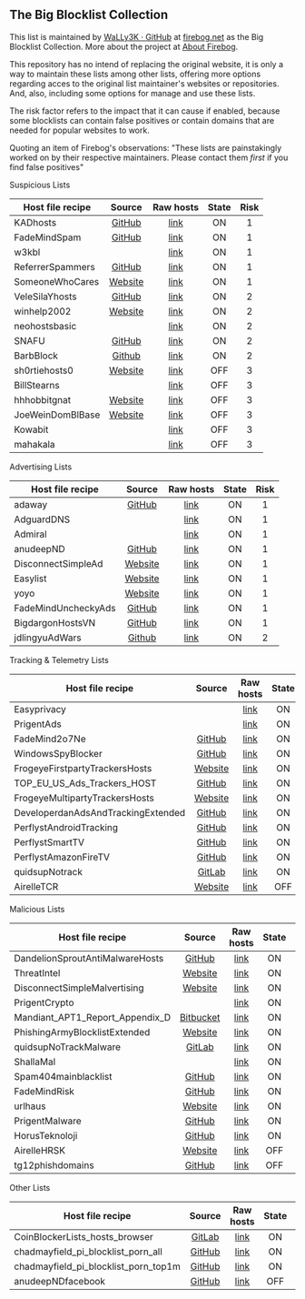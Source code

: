 ## The Big Blocklist Collection

This list is maintained by [WaLLy3K · GitHub](https://github.com/WaLLy3K) at [firebog.net](https://firebog.net/) as the Big Blocklist Collection. More about the project at [About Firebog](https://firebog.net/about).

This repository has no intend of replacing the original website, it is only a way to maintain these lists among other lists, offering more options regarding acces to the original list maintainer's websites or repositories. And, also, including some options for manage and use these lists.

The risk factor refers to the impact that it can cause if enabled, because some blocklists can contain false positives or contain domains that are needed for popular websites to work.

Quoting an item of Firebog's observations:  "These lists are painstakingly worked on by their respective maintainers. Please contact them *first* if you find false positives"

Suspicious Lists

| Host file recipe | Source                                                                  | Raw hosts                                                                                        | State | Risk |
| ---------------- |:-----------------------------------------------------------------------:|:------------------------------------------------------------------------------------------------:|:-----:|:----:|
| KADhosts         | [GitHub](https://github.com/PolishFiltersTeam/KADhosts)                 | [link](https://raw.githubusercontent.com/PolishFiltersTeam/KADhosts/master/KADhosts.txt)         | ON    | 1    |
| FadeMindSpam     | [GitHub](https://github.com/FadeMind/hosts.extras/tree/master/add.Spam) | [link](https://raw.githubusercontent.com/FadeMind/hosts.extras/master/add.Spam/hosts)            | ON    | 1    |
| w3kbl            |                                                                         | [link](https://v.firebog.net/hosts/static/w3kbl.txt)                                             | ON    | 1    |
| ReferrerSpammers | [GitHub]()                                                              | [link](https://raw.githubusercontent.com/matomo-org/referrer-spam-blacklist/master/spammers.txt) | ON    | 1    |
| SomeoneWhoCares  | [Website](https://someonewhocares.org/)                                 | [link](https://someonewhocares.org/hosts/zero/hosts)                                             | ON    | 1    |
| VeleSilaYhosts   | [GitHub]()                                                              | [link](https://raw.githubusercontent.com/VeleSila/yhosts/master/hosts)                           | ON    | 2    |
| winhelp2002      | [Website](https://winhelp2002.mvps.org/)                                | [link](https://winhelp2002.mvps.org/hosts.txt)                                                   | ON    | 2    |
| neohostsbasic    |                                                                         | [link](https://v.firebog.net/hosts/neohostsbasic.txt)                                            | ON    | 2    |
| SNAFU            | [GitHub](https://github.com/RooneyMcNibNug/pihole-stuff)                | [link](https://raw.githubusercontent.com/RooneyMcNibNug/pihole-stuff/master/SNAFU.txt)           | ON    | 2    |
| BarbBlock        | [Github](https://paulgb.github.io/BarbBlock/)                           | [link](https://paulgb.github.io/BarbBlock/blacklists/hosts-file.txt)                             | ON    | 2    |
| sh0rtiehosts0    | [Website](http://hostsfile.mine.nu/)                                    | [link](https://hostsfile.mine.nu/hosts0.txt)                                                     | OFF   | 3    |
| BillStearns      |                                                                         | [link](https://v.firebog.net/hosts/BillStearns.txt)                                              | OFF   | 3    |
| hhhobbitgnat     | [Website](http://www.hostsfile.org/hosts.html)                          | [link](https://hostsfile.org/Downloads/hosts.txt)                                                | OFF   | 3    |
| JoeWeinDomBlBase | [Website](https://www.joewein.net/)                                     | [link](https://www.joewein.net/dl/bl/dom-bl-base.txt)                                            | OFF   | 3    |
| Kowabit          |                                                                         | [link](https://v.firebog.net/hosts/Kowabit.txt)                                                  | OFF   | 3    |
| mahakala         |                                                                         | [link](https://adblock.mahakala.is)                                                              | OFF   | 3    |

Advertising Lists

| Host file recipe    | Source                                                | Raw hosts                                                                                        | State | Risk |
| ------------------- |:-----------------------------------------------------:|:------------------------------------------------------------------------------------------------:|:-----:|:----:|
| adaway              | [GitHub](https://github.com/AdAway/adaway.github.io/) | [link](https://raw.githubusercontent.com/PolishFiltersTeam/KADhosts/master/KADhosts.txt)         | ON    | 1    |
| AdguardDNS          |                                                       | [link](https://raw.githubusercontent.com/FadeMind/hosts.extras/master/add.Spam/hosts)            | ON    | 1    |
| Admiral             |                                                       | [link](https://v.firebog.net/hosts/static/w3kbl.txt)                                             | ON    | 1    |
| anudeepND           | [GitHub](https://github.com/anudeepND/blacklist)      | [link](https://raw.githubusercontent.com/matomo-org/referrer-spam-blacklist/master/spammers.txt) | ON    | 1    |
| DisconnectSimpleAd  | [Website](https://someonewhocares.org/)               | [link](https://someonewhocares.org/hosts/zero/hosts)                                             | ON    | 1    |
| Easylist            | [Website](https://disconnect.me/)                     | [link](https://raw.githubusercontent.com/VeleSila/yhosts/master/hosts)                           | ON    | 1    |
| yoyo                | [Website](https://pgl.yoyo.org/adservers/)            | [link](https://winhelp2002.mvps.org/hosts.txt)                                                   | ON    | 1    |
| FadeMindUncheckyAds | [GitHub](https://github.com/FadeMind/hosts.extras)    | [link](https://v.firebog.net/hosts/neohostsbasic.txt)                                            | ON    | 1    |
| BigdargonHostsVN    | [GitHub](https://github.com/bigdargon/hostsVN)        | [link](https://raw.githubusercontent.com/RooneyMcNibNug/pihole-stuff/master/SNAFU.txt)           | ON    | 1    |
| jdlingyuAdWars      | [Github](https://github.com/jdlingyu/ad-wars/)        | [link](https://paulgb.github.io/BarbBlock/blacklists/hosts-file.txt)                             | ON    | 2    |

Tracking & Telemetry Lists

| Host file recipe                   | Source                                                                       | Raw hosts                                                                                                                   | State | Risk |
| ---------------------------------- |:----------------------------------------------------------------------------:|:---------------------------------------------------------------------------------------------------------------------------:|:-----:|:----:|
| Easyprivacy                        |                                                                              | [link](https://v.firebog.net/hosts/Easyprivacy.txt)                                                                         | ON    | 1    |
| PrigentAds                         |                                                                              | [link](https://v.firebog.net/hosts/Prigent-Ads.txt)                                                                         | ON    | 1    |
| FadeMind2o7Ne                      | [GitHub](https://github.com/FadeMind/hosts.extras/)                          | [link](https://raw.githubusercontent.com/FadeMind/hosts.extras/master/add.2o7Net/hosts)                                     | ON    | 1    |
| WindowsSpyBlocker                  | [GitHub](https://github.com/crazy-max/WindowsSpyBlocker)                     | [link](https://raw.githubusercontent.com/crazy-max/WindowsSpyBlocker/master/data/hosts/spy.txt)                             | ON    | 1    |
| FrogeyeFirstpartyTrackersHosts     | [Website](https://hostfiles.frogeye.fr/)                                     | [link](https://hostfiles.frogeye.fr/firstparty-trackers-hosts.txt)                                                          | ON    | 1    |
| TOP_EU_US_Ads_Trackers_HOST        | [GitHub](https://github.com/Kees1958/W3C_annual_most_used_survey_blocklist/) | [link](https://raw.githubusercontent.com/Kees1958/W3C_annual_most_used_survey_blocklist/master/TOP_EU_US_Ads_Trackers_HOST) | ON    | 1    |
| FrogeyeMultipartyTrackersHosts     | [Website](https://hostfiles.frogeye.fr/)                                     | [link](https://hostfiles.frogeye.fr/multiparty-trackers-hosts.txt)                                                          | ON    | 2    |
| DeveloperdanAdsAndTrackingExtended | [GitHub](https://www.github.developerdan.com/hosts/)                         | [link](https://www.github.developerdan.com/hosts/lists/ads-and-tracking-extended.txt)                                       | ON    | 2    |
| PerflystAndroidTracking            | [GitHub](https://github.com/Perflyst/PiHoleBlocklist)                        | [link](https://raw.githubusercontent.com/Perflyst/PiHoleBlocklist/master/android-tracking.txt)                              | ON    | 2    |
| PerflystSmartTV                    | [GitHub](https://github.com/Perflyst/PiHoleBlocklist)                        | [link](https://raw.githubusercontent.com/Perflyst/PiHoleBlocklist/master/SmartTV.txt)                                       | ON    | 2    |
| PerflystAmazonFireTV               | [GitHub](https://github.com/Perflyst/PiHoleBlocklist)                        | [link](https://raw.githubusercontent.com/Perflyst/PiHoleBlocklist/master/SmartTV.txt)                                       | ON    | 2    |
| quidsupNotrack                     | [GitLab](https://gitlab.com/quidsup/notrack-blocklists/)                     | [link](https://gitlab.com/quidsup/notrack-blocklists/raw/master/notrack-blocklist.txt)                                      | ON    | 2    |
| AirelleTCR                         | [Website](http://rlwpx.free.fr/WPFF/hosts.htm)                               | [link](https://v.firebog.net/hosts/Airelle-trc.txt)                                                                         | OFF   | 3    |

Malicious Lists

| Host file recipe                | Source                                                      | Raw hosts                                                                                                                                      | State | Risk |
| ------------------------------- |:-----------------------------------------------------------:|:----------------------------------------------------------------------------------------------------------------------------------------------:|:-----:|:----:|
| DandelionSproutAntiMalwareHosts | [GitHub](https://github.com/DandelionSprout/adfilt)         | [link](https://raw.githubusercontent.com/DandelionSprout/adfilt/master/Alternate%20versions%20Anti-Malware%20List/AntiMalwareHosts.txt)        | ON    | 1    |
| ThreatIntel                     | [Website](https://osint.digitalside.it/)                    | [link](https://osint.digitalside.it/Threat-Intel/lists/latestdomains.txt)                                                                      | ON    | 1    |
| DisconnectSimpleMalvertising    | [Website](https://disconnect.me/)                           | [link](https://s3.amazonaws.com/lists.disconnect.me/simple_malvertising.txt)                                                                   | ON    | 1    |
| PrigentCrypto                   |                                                             | [link](https://v.firebog.net/hosts/Prigent-Crypto.txt)                                                                                         | ON    | 1    |
| Mandiant_APT1_Report_Appendix_D | [Bitbucket](https://bitbucket.org/ethanr/dns-blacklists/)   | [link](https://bitbucket.org/ethanr/dns-blacklists/raw/8575c9f96e5b4a1308f2f12394abd86d0927a4a0/bad_lists/Mandiant_APT1_Report_Appendix_D.txt) | ON    | 1    |
| PhishingArmyBlocklistExtended   | [Website](https://phishing.army/)                           | [link](https://phishing.army/download/phishing_army_blocklist_extended.txt)                                                                    | ON    | 1    |
| quidsupNoTrackMalware           | [GitLab](https://gitlab.com/quidsup/notrack-blocklists/)    | [link](https://gitlab.com/quidsup/notrack-blocklists/raw/master/notrack-malware.txt)                                                           | ON    | 1    |
| ShallaMal                       |                                                             | [link](https://v.firebog.net/hosts/Shalla-mal.txt)                                                                                             | ON    | 1    |
| Spam404mainblacklist            | [GitHub](https://github.com/Spam404/lists)                  | [link](https://raw.githubusercontent.com/Spam404/lists/master/main-blacklist.txt)                                                              | ON    | 1    |
| FadeMindRisk                    | [GitHub](https://github.com/FadeMind/hosts.extras)          | [link](https://raw.githubusercontent.com/FadeMind/hosts.extras/master/add.Risk/hosts)                                                          | ON    | 1    |
| urlhaus                         | [Website](https://urlhaus.abuse.ch/)                        | [link](https://urlhaus.abuse.ch/downloads/hostfile/)                                                                                           | ON    | 1    |
| PrigentMalware                  | [GitHub](https://github.com/Perflyst/PiHoleBlocklist)       | [link](https://v.firebog.net/hosts/Prigent-Malware.txt)                                                                                        | ON    | 2    |
| HorusTeknoloji                  | [GitHub](https://github.com/HorusTeknoloji/TR-PhishingList) | [link](https://raw.githubusercontent.com/HorusTeknoloji/TR-PhishingList/master/url-lists.txt)                                                  | ON    | 2    |
| AirelleHRSK                     | [Website](http://rlwpx.free.fr/WPFF/hosts.htm)              | [link](https://v.firebog.net/hosts/Airelle-hrsk.txt)                                                                                           | OFF   | 3    |
| tg12phishdomains                | [GitHub](https://github.com/tg12/pihole-phishtank-list)     | [link](https://raw.githubusercontent.com/tg12/pihole-phishtank-list/master/list/phish_domains.txt)                                             | OFF   | 3    |

Other Lists

| Host file recipe                     | Source                                                         | Raw hosts                                                                                                                               | State | Risk |
| ------------------------------------ |:--------------------------------------------------------------:|:---------------------------------------------------------------------------------------------------------------------------------------:|:-----:|:----:|
| CoinBlockerLists_hosts_browser       | [GitLab](https://zerodot1.gitlab.io/CoinBlockerListsWeb/)      | [link](https://raw.githubusercontent.com/DandelionSprout/adfilt/master/Alternate%20versions%20Anti-Malware%20List/AntiMalwareHosts.txt) | ON    | 1    |
| chadmayfield_pi_blocklist_porn_all   | [GitHub](https://github.com/chadmayfield/my-pihole-blocklists) | [link](https://osint.digitalside.it/Threat-Intel/lists/latestdomains.txt)                                                               | ON    | 2    |
| chadmayfield_pi_blocklist_porn_top1m | [GitHub](https://github.com/chadmayfield/my-pihole-blocklists) | [link](https://s3.amazonaws.com/lists.disconnect.me/simple_malvertising.txt)                                                            | ON    | 2    |
| anudeepNDfacebook                    | [GitHub](https://github.com/anudeepND/blacklist)               | [link](https://v.firebog.net/hosts/Prigent-Crypto.txt)                                                                                  | OFF   | 2    |
